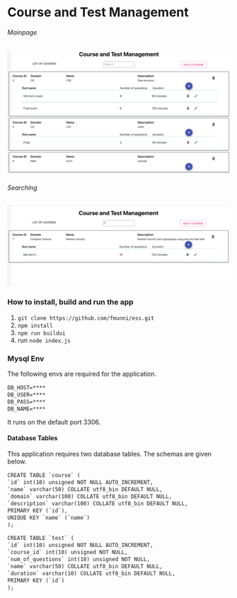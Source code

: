 # Course and Test Management

###### Mainpage

![Homepage](/images/mainpage.png)

###### Searching

![Search](/images/search.png)

### How to install, build and run the app

1. `git clone https://github.com/fmunni/ess.git`
2. `npm install`
3. `npm run buildui`
4. run `node index.js`

### Mysql Env

The following envs are required for the application.

```
DB_HOST=****
DB_USER=****
DB_PASS=****
DB_NAME=****
```

It runs on the default port 3306.

#### Database Tables

This application requires two database tables. The schemas are given below.

```
CREATE TABLE `course` (
`id` int(10) unsigned NOT NULL AUTO_INCREMENT,
`name` varchar(50) COLLATE utf8_bin DEFAULT NULL,
`domain` varchar(100) COLLATE utf8_bin DEFAULT NULL,
`description` varchar(100) COLLATE utf8_bin DEFAULT NULL,
PRIMARY KEY (`id`),
UNIQUE KEY `name` (`name`)
);
```

```
CREATE TABLE `test` (
`id` int(10) unsigned NOT NULL AUTO_INCREMENT,
`course_id` int(10) unsigned NOT NULL,
`num_of_questions` int(10) unsigned NOT NULL,
`name` varchar(50) COLLATE utf8_bin DEFAULT NULL,
`duration` varchar(10) COLLATE utf8_bin DEFAULT NULL,
PRIMARY KEY (`id`)
);
```
